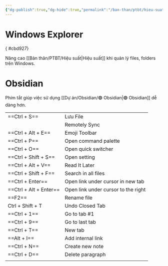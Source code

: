 ```yaml
---
{"dg-publish":true,"dg-hide":true,"permalink":"/ban-than/ptbt/hieu-suat/phim-tat-101/","hide":true,"dgPassFrontmatter":true}
---
```


# Windows Explorer
{ #cbd927}


Nâng cao [[Bản thân/PTBT/Hiệu suất\|Hiệu suất]] khi quản lý files, folders trên Windows. 

# Obsidian

Phím tắt giúp việc sử dụng [[Dự án/Obsidian/🟣 Obsidian\|🟣 Obsidian]] dễ dàng hơn.

|                        |                                     |
| ---------------------- | ----------------------------------- |
| ==Ctrl + S==           | Lưu File                            |
|                        | Remotely Sync                       |
| ==Ctrl + Alt + E==     | Emoji Toolbar                       |
| ==Ctrl + P==           | Open command palette                |
| ==Ctrl + O==           | Open quick switcher                 |
| ==Ctrl + Shift + S==   | Open setting                        |
| ==Ctrl + Alt + V==     | Read It Later                       |
| ==Ctrl + Shift + F==   | Search in all files                 |
| ==Ctrl + Enter==       | Open link under cursor in new tab   |
| ==Ctrl + Alt + Enter== | Open link under cursor to the right |
| ==F2==                 | Rename file                         |
| Ctrl + Shift + T       | Undo Closed Tab                     |
| ==Ctrl + 1==           | Go to tab #1                        |
| ==Ctrl + 9==           | Go to last tab                      |
| ==Ctrl + T==           | New tab                             |
| ==Alt + I==            | Add internal link                   |
| ==Ctrl + N==           | Create new note                     |
| ==Ctrl + D==           | Delete paragraph                    |
|                        |                                     |
<!--SR:!2023-08-22,3,250-->
